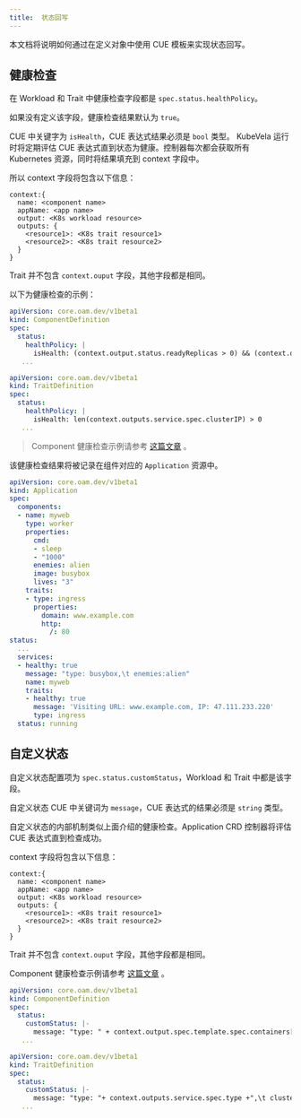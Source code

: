 ```yaml
---
title:  状态回写
---
```


本文档将说明如何通过在定义对象中使用 CUE 模板来实现状态回写。 

## 健康检查

在 Workload 和 Trait 中健康检查字段都是 `spec.status.healthPolicy`。

如果没有定义该字段，健康检查结果默认为 `true`。

CUE 中关键字为 `isHealth`，CUE 表达式结果必须是 `bool` 类型。
KubeVela 运行时将定期评估 CUE 表达式直到状态为健康。控制器每次都会获取所有 Kubernetes 资源，同时将结果填充到 context 字段中。

所以 context 字段将包含以下信息：

```cue
context:{
  name: <component name>
  appName: <app name>
  output: <K8s workload resource>
  outputs: {
    <resource1>: <K8s trait resource1>
    <resource2>: <K8s trait resource2>
  }
}
```

Trait 并不包含 `context.ouput` 字段，其他字段都是相同。

以下为健康检查的示例：

```yaml
apiVersion: core.oam.dev/v1beta1
kind: ComponentDefinition
spec:
  status:
    healthPolicy: |
      isHealth: (context.output.status.readyReplicas > 0) && (context.output.status.readyReplicas == context.output.status.replicas)
   ...
```

```yaml
apiVersion: core.oam.dev/v1beta1
kind: TraitDefinition
spec:
  status:
    healthPolicy: |
      isHealth: len(context.outputs.service.spec.clusterIP) > 0
   ...
```

> Component 健康检查示例请参考 [这篇文章](https://github.com/oam-dev/kubevela/blob/master/docs/examples/app-with-status/template.yaml) 。

该健康检查结果将被记录在组件对应的 `Application` 资源中。

```yaml
apiVersion: core.oam.dev/v1beta1
kind: Application
spec:
  components:
  - name: myweb
    type: worker    
    properties:
      cmd:
      - sleep
      - "1000"
      enemies: alien
      image: busybox
      lives: "3"
    traits:
    - type: ingress
      properties:
        domain: www.example.com
        http:
          /: 80
status:
  ...
  services:
  - healthy: true
    message: "type: busybox,\t enemies:alien"
    name: myweb
    traits:
    - healthy: true
      message: 'Visiting URL: www.example.com, IP: 47.111.233.220'
      type: ingress
  status: running
```

## 自定义状态

自定义状态配置项为 `spec.status.customStatus`，Workload 和 Trait 中都是该字段。

自定义状态 CUE 中关键词为 `message`，CUE 表达式的结果必须是 `string` 类型。

自定义状态的内部机制类似上面介绍的健康检查。Application CRD 控制器将评估 CUE 表达式直到检查成功。

context 字段将包含以下信息：

```cue
context:{
  name: <component name>
  appName: <app name>
  output: <K8s workload resource>
  outputs: {
    <resource1>: <K8s trait resource1>
    <resource2>: <K8s trait resource2>
  }
}
```

Trait 并不包含 `context.ouput` 字段，其他字段都是相同。

Component 健康检查示例请参考 [这篇文章](https://github.com/oam-dev/kubevela/blob/master/docs/examples/app-with-status/template.yaml) 。

```yaml
apiVersion: core.oam.dev/v1beta1
kind: ComponentDefinition
spec:
  status:
    customStatus: |-
      message: "type: " + context.output.spec.template.spec.containers[0].image + ",\t enemies:" + context.outputs.gameconfig.data.enemies
   ...
```

```yaml
apiVersion: core.oam.dev/v1beta1
kind: TraitDefinition
spec:
  status:
    customStatus: |-
      message: "type: "+ context.outputs.service.spec.type +",\t clusterIP:"+ context.outputs.service.spec.clusterIP+",\t ports:"+ "\(context.outputs.service.spec.ports[0].port)"+",\t domain"+context.outputs.ingress.spec.rules[0].host
   ...
```
